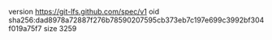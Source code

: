 version https://git-lfs.github.com/spec/v1
oid sha256:dad8978a72887f276b78590207595cb373eb7c197e699c3992bf304f019a75f7
size 3259
